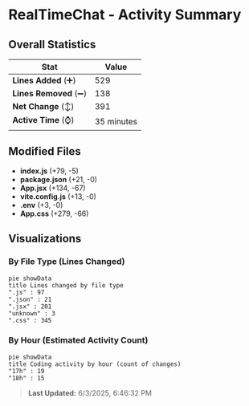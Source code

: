 # RealTimeChat - Activity Summary 

## Overall Statistics

| Stat                   | Value                                                             |
| ---------------------- | ----------------------------------------------------------------- |
| **Lines Added** (➕)   | 529                                          |
| **Lines Removed** (➖) | 138                                        |
| **Net Change** (↕)    | 391                |
| **Active Time** (⌚)   | 35 minutes |


## Modified Files
- **index.js** (+79, -5)
- **package.json** (+21, -0)
- **App.jsx** (+134, -67)
- **vite.config.js** (+13, -0)
- **.env** (+3, -0)
- **App.css** (+279, -66)

## Visualizations

### By File Type (Lines Changed)

```mermaid
pie showData
title Lines changed by file type
".js" : 97
".json" : 21
".jsx" : 201
"unknown" : 3
".css" : 345
```

### By Hour (Estimated Activity Count)

```mermaid
pie showData
title Coding activity by hour (count of changes)
"17h" : 19
"18h" : 15
```


> **Last Updated:** 6/3/2025, 6:46:32 PM